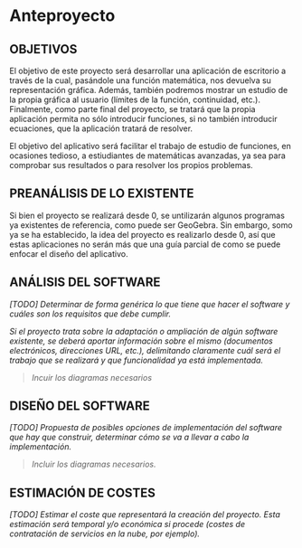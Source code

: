 # Anteproyecto

## OBJETIVOS

El objetivo de este proyecto será desarrollar una aplicación de escritorio a través de la cual, pasándole una función matemática, nos devuelva su representación gráfica. Además, también podremos mostrar un estudio de la propia gráfica al usuario (límites de la función, continuidad, etc.). Finalmente, como parte final del proyecto, se tratará que la propia aplicación permita no sólo introducir funciones, si no también introducir ecuaciones, que la aplicación tratará de resolver.

El objetivo del aplicativo será facilitar el trabajo de estudio de funciones, en ocasiones tedioso, a estiudiantes de matemáticas avanzadas, ya sea para comprobar sus resultados o para resolver los propios problemas.

## PREANÁLISIS DE LO EXISTENTE

Si bien el proyecto se realizará desde 0, se untilizarán algunos programas ya existentes de referencia, como puede ser GeoGebra. Sin embargo, somo ya se ha establecido, la idea del proyecto es realizarlo desde 0, así que estas aplicaciones no serán más que una guía parcial de como se puede enfocar el diseño del aplicativo.

## ANÁLISIS DEL SOFTWARE

*[TODO] Determinar de forma genérica lo que tiene que hacer el software y cuáles son los requisitos que debe cumplir.*

*Si el proyecto trata sobre la adaptación o ampliación de algún software existente, se deberá aportar información sobre el mismo (documentos electrónicos, direcciones URL, etc.), delimitando claramente cuál será el trabajo que se realizará y que funcionalidad ya está implementada.*

> *Incuir los diagramas necesarios*

## DISEÑO DEL SOFTWARE

*[TODO] Propuesta de posibles opciones de implementación del software que hay que construir, determinar cómo se va a llevar a cabo la implementación.*

>  *Incluir los diagramas necesarios.*

## ESTIMACIÓN DE COSTES

*[TODO] Estimar el coste que representará la creación del proyecto. Esta estimación será temporal y/o económica si procede (costes de contratación de servicios en la nube, por ejemplo).*
